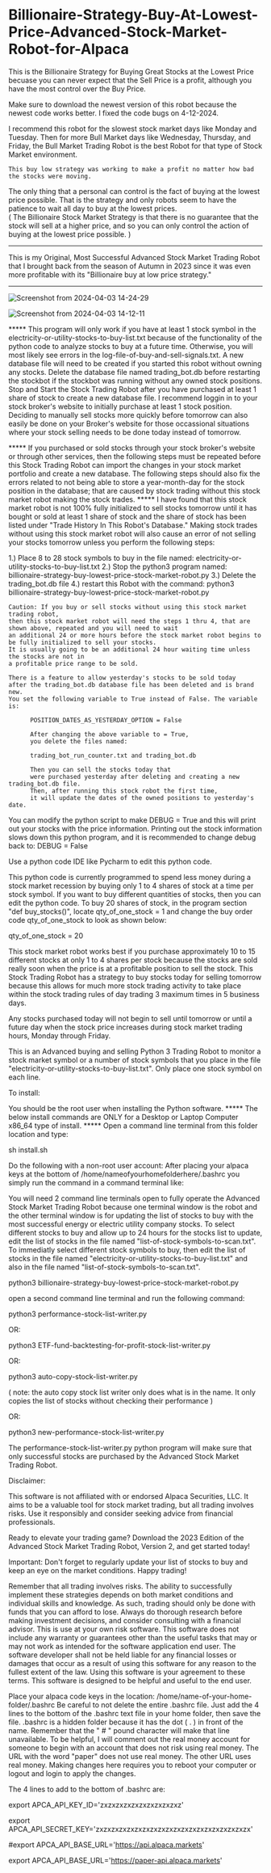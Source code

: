 # Billionaire-Strategy-Buy-At-Lowest-Price-Advanced-Stock-Market-Robot-for-Alpaca

This is the Billionaire Strategy for Buying Great Stocks at the Lowest Price becuase you can never expect that the Sell Price is a profit, although you have the most control over the Buy Price. 

Make sure to download the newest version of this robot because the newest code works better.
I fixed the code bugs on 4-12-2024.
 
I recommend this robot for the slowest stock market days like Monday and Tuesday. Then for more Bull Market days like Wednesday, Thursday, and Friday, the Bull Market Trading Robot is the best Robot for that type of Stock Market environment. 

    This buy low strategy was working to make a profit no matter how bad the stocks were moving. 
The only thing that a personal can control is the fact of buying at the lowest price possible. That is the strategy and only robots seem to have the patience to wait all day to buy at the lowest prices.  
( The Billionaire Stock Market Strategy is that there is no guarantee that the stock will sell at a higher price, and so you can only control the action of buying at the lowest price possible. ) 

***************************************************************************************
This is my Original, Most Successful Advanced Stock Market Trading Robot that I brought back from the season of Autumn in 2023 since it was even more profitable 
with its "Billionaire buy at low price strategy."  

***************************************************************************************

![Screenshot from 2024-04-03 14-24-29](https://github.com/CodeProSpecialist/Billionaire-Strategy-Buy-At-Lowest-Price-Advanced-Stock-Market-Robot-for-Alpaca/assets/111866070/5fd3b715-cc74-4bf2-b154-66a2828c6cf0)


![Screenshot from 2024-04-03 14-12-11](https://github.com/CodeProSpecialist/Billionaire-Strategy-Buy-At-Lowest-Price-Advanced-Stock-Market-Robot-for-Alpaca/assets/111866070/886c4e8d-ce59-4ae9-bbcf-371039436ff6)



***** This program will only work if you have at least 1 stock symbol in the electricity-or-utility-stocks-to-buy-list.txt because of the functionality of the python code to analyze stocks to buy at a future time. Otherwise, you will most likely see errors in the log-file-of-buy-and-sell-signals.txt. A new database file will need to be created if you started this robot without owning any stocks. Delete the database file named trading_bot.db before restarting the stockbot if the stockbot was running without any owned stock positions. Stop and Start the Stock Trading Robot after you have purchased at least 1 share of stock to create a new database file. I recommend loggin in to your stock broker's website to initially purchase at least 1 stock position. Deciding to manually sell stocks more quickly before tomorrow can also easily be done on your Broker's website for those occassional situations where your stock selling needs to be done today instead of tomorrow.

***** If you purchased or sold stocks through your stock broker's website or through other services, then the following steps must be repeated before this Stock Trading Robot can import the changes in your stock market portfolio and create a new database. The following steps should also fix the errors related to not being able to store a year-month-day for the stock position in the database; that are caused by stock trading without this stock market robot making the stock trades. ***** I have found that this stock market robot is not 100% fully initialized to sell stocks tomorrow until it has bought or sold at least 1 share of stock and the share of stock has been listed under "Trade History In This Robot's Database." Making stock trades without using this stock market robot will also cause an error of not selling your stocks tomorrow unless you perform the following steps:

 1.) Place 8 to 28 stock symbols to buy in the file named:     electricity-or-utility-stocks-to-buy-list.txt
    2.) Stop the python3 program named:      billionaire-strategy-buy-lowest-price-stock-market-robot.py
    3.) Delete the trading_bot.db file
    4.) restart this Robot with the command:      python3 billionaire-strategy-buy-lowest-price-stock-market-robot.py

    Caution: If you buy or sell stocks without using this stock market trading robot, 
    then this stock market robot will need the steps 1 thru 4, that are shown above, repeated and you will need to wait 
    an additional 24 or more hours before the stock market robot begins to be fully initialized to sell your stocks. 
    It is usually going to be an additional 24 hour waiting time unless the stocks are not in 
    a profitable price range to be sold. 

    There is a feature to allow yesterday's stocks to be sold today 
    after the trading_bot.db database file has been deleted and is brand new. 
    You set the following variable to True instead of False. The variable is: 
                 
          POSITION_DATES_AS_YESTERDAY_OPTION = False  
          
          After changing the above variable to = True, 
          you delete the files named:
          
          trading_bot_run_counter.txt and trading_bot.db
          
          Then you can sell the stocks today that 
          were purchased yesterday after deleting and creating a new trading_bot.db file.  
          Then, after running this stock robot the first time,  
          it will update the dates of the owned positions to yesterday's date.   


You can modify the python script to make DEBUG = True and this will print out your stocks with the price information. Printing out the stock information slows down this python program, and it is recommended to change debug back to:
DEBUG = False

Use a python code IDE like Pycharm to edit this python code.

This python code is currently programmed to spend less money during a stock market recession by buying only 1 to 4 shares of stock at a time per stock symbol. If you want to buy different quantities of stocks, then you can edit the python code. To buy 20 shares of stock, in the program section "def buy_stocks()", locate qty_of_one_stock = 1 and change the buy order code qty_of_one_stock to look as shown below:

qty_of_one_stock = 20

This stock market robot works best if you purchase approximately 10 to 15 different stocks at only 1 to 4 shares per stock because the stocks are sold really soon when the price is at a profitable position to sell the stock. This Stock Trading Robot has a strategy to buy stocks today for selling tomorrow because this allows for much more stock trading activity to take place within the stock trading rules of day trading 3 maximum times in 5 business days.

Any stocks purchased today will not begin to sell until tomorrow or until a future day when the stock price increases during stock market trading hours, Monday through Friday.

This is an Advanced buying and selling Python 3 Trading Robot to monitor a stock market symbol or a number of stock symbols that you place in the file "electricity-or-utility-stocks-to-buy-list.txt". Only place one stock symbol on each line.

To install:

You should be the root user when installing the Python software. ***** The below install commands are ONLY for a Desktop or Laptop Computer x86_64 type of install. ***** Open a command line terminal from this folder location and type:

sh install.sh

Do the following with a non-root user account: After placing your alpaca keys at the bottom of /home/nameofyourhomefolderhere/.bashrc you simply run the command in a command terminal like:

You will need 2 command line terminals open to fully operate the Advanced Stock Market Trading Robot because one terminal window is the robot and the other terminal window is for updating the list of stocks to buy with the most successful energy or electric utility company stocks. To select different stocks to buy and allow up to 24 hours for the stocks list to update, edit the list of stocks in the file named "list-of-stock-symbols-to-scan.txt". To immediatly select different stock symbols to buy, then edit the list of stocks in the file named "electricity-or-utility-stocks-to-buy-list.txt" and also in the file named "list-of-stock-symbols-to-scan.txt".

python3 billionaire-strategy-buy-lowest-price-stock-market-robot.py

open a second command line terminal and run the following command:

python3 performance-stock-list-writer.py

OR:

python3 ETF-fund-backtesting-for-profit-stock-list-writer.py

OR:

python3 auto-copy-stock-list-writer.py 

( note: the auto copy stock list writer only does what is in the name. It only copies the list of stocks without checking their performance ) 

OR:

python3 new-performance-stock-list-writer.py

The performance-stock-list-writer.py python program will make sure that only successful stocks are purchased by the Advanced Stock Market Trading Robot.

Disclaimer:

This software is not affiliated with or endorsed Alpaca Securities, LLC. It aims to be a valuable tool for stock market trading, but all trading involves risks. Use it responsibly and consider seeking advice from financial professionals.

Ready to elevate your trading game? Download the 2023 Edition of the Advanced Stock Market Trading Robot, Version 2, and get started today!

Important: Don't forget to regularly update your list of stocks to buy and keep an eye on the market conditions. Happy trading!

Remember that all trading involves risks. The ability to successfully implement these strategies depends on both market conditions and individual skills and knowledge. As such, trading should only be done with funds that you can afford to lose. Always do thorough research before making investment decisions, and consider consulting with a financial advisor. This is use at your own risk software. This software does not include any warranty or guarantees other than the useful tasks that may or may not work as intended for the software application end user. The software developer shall not be held liable for any financial losses or damages that occur as a result of using this software for any reason to the fullest extent of the law. Using this software is your agreement to these terms. This software is designed to be helpful and useful to the end user.

Place your alpaca code keys in the location: /home/name-of-your-home-folder/.bashrc Be careful to not delete the entire .bashrc file. Just add the 4 lines to the bottom of the .bashrc text file in your home folder, then save the file. .bashrc is a hidden folder because it has the dot ( . ) in front of the name. Remember that the " # " pound character will make that line unavailable. To be helpful, I will comment out the real money account for someone to begin with an account that does not risk using real money. The URL with the word "paper" does not use real money. The other URL uses real money. Making changes here requires you to reboot your computer or logout and login to apply the changes.

The 4 lines to add to the bottom of .bashrc are:

export APCA_API_KEY_ID='zxzxzxzxzxzxzxzxzxzxz'

export APCA_API_SECRET_KEY='zxzxzxzxzxzxzxzxzxzxzxzxzxzxzxzxzxzxzxzx'

#export APCA_API_BASE_URL='https://api.alpaca.markets'

export APCA_API_BASE_URL='https://paper-api.alpaca.markets'
